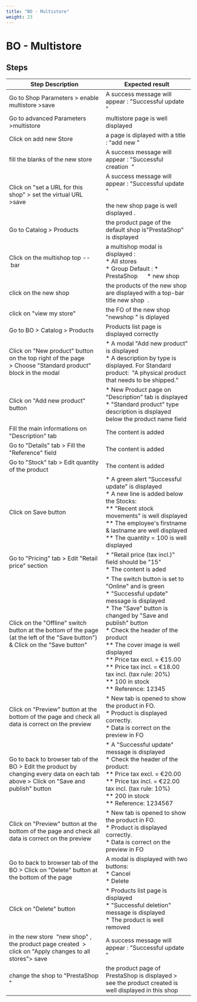 ```yaml
---
title: "BO - Multistore"
weight: 23
---
```


# BO - Multistore
## Steps
| Step Description | Expected result |
| ----- | ----- |
| Go to Shop Parameters > enable multistore >save | A success message will appear : "Successful update  " |
| Go to advanced Parameters >multistore | multistore page is well displayed |
| Click on add new Store | a page is diplayed with a title : "add new " |
| fill the blanks of the new store | A success message will appear : "Successful creation  " |
| Click on "set a URL for this shop" > set the virtual URL >save | A success message will appear : "Successful update  "<br><br>the new shop page is well displayed . |
| Go to Catalog > Products | the product page of the default shop is"PrestaShop" is displayed |
| Click on the multishop top -- bar | a multishop modal is displayed : <br> * All stores <br> * Group Default : * PrestaShop      * new shop |
| click on the new shop | the products of the new shop are displayed with a top-bar title new shop  . |
| click on "view my store" | the FO of the new shop "newshop " is diplayed |
| Go to BO > Catalog > Products | Products list page is displayed correctly |
| Click on "New product" button on the top right of the page > Choose "Standard product" block in the modal | * A modal "Add new product" is displayed<br> * A description by type is displayed. For Standard product:  "A physical product that needs to be shipped." |
| Click on "Add new product" button | * New Product page on "Description" tab is displayed<br> * "Standard product" type description is displayed below the product name field |
| Fill the main informations on "Description" tab | The content is added |
| Go to "Details" tab > Fill the "Reference" field | The content is added |
| Go to "Stock" tab > Edit quantity of the product | The content is added |
| Click on Save button | * A green alert "Successful update" is displayed<br> * A new line is added below the Stocks:<br> ** "Recent stock movements" is well displayed<br> ** The employee's firstname & lastname are well displayed<br> ** The quantity = 100 is well displayed |
| Go to "Pricing" tab > Edit "Retail price" section | * "Retail price (tax incl.)"  field should be "15"<br> * The content is aded |
| Click on the "Offline" switch button at the bottom of the page (at the left of the "Save button") & Click on the "Save button" | * The switch button is set to "Online" and is green<br> * "Successful update" message is displayed<br> * The "Save" button is changed by "Save and publish" button<br>* Check the header of the product<br> ** The cover image is well displayed<br> ** Price tax excl. = €15.00<br> ** Price tax incl. = €18.00 tax incl. (tax rule: 20%)<br> ** 100 in stock<br> ** Reference: 12345 |
| Click on "Preview" button at the bottom of the page and check all data is correct on the preview | * New tab is opened to show the product in FO.<br> * Product is displayed correctly.<br> * Data is correct on the preview in FO |
| Go to back to browser tab of the BO > Edit the product by changing every data on each tab above > Click on "Save and publish" button | * A "Successful update" message is displayed<br> * Check the header of the product:<br> ** Price tax excl. = €20.00<br> ** Price tax incl. = €22.00 tax incl. (tax rule: 10%)<br> ** 200 in stock<br> ** Reference: 1234567 |
| Click on "Preview" button at the bottom of the page and check all data is correct on the preview | * New tab is opened to show the product in FO.<br> * Product is displayed correctly.<br> * Data is correct on the preview in FO |
| Go to back to browser tab of the BO > Click on "Delete" button at the bottom of the page | A modal is displayed with two buttons:<br> * Cancel<br> * Delete |
| Click on "Delete" button | * Products list page is displayed<br> * "Successful deletion" message is displayed<br> * The product is well removed |
| in the new store  "new shop" , the product page created  > click on "Apply changes to all stores"> save | A success message will appear : "Successful update  " |
| change the shop to "PrestaShop " | the product page of PrestaShop is displayed > see the product created is well displayed in this shop |
